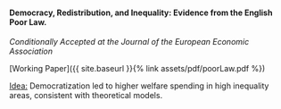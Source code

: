 ---
---

#### Democracy, Redistribution, and Inequality: Evidence from the English Poor Law. 
_Conditionally Accepted at the Journal of the European Economic Association_


[Working Paper]({{ site.baseurl }}{% link assets/pdf/poorLaw.pdf %})

<ins> Idea:</ins> Democratization led to higher welfare spending in high inequality areas, consistent with theoretical models.  
